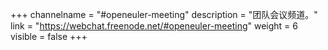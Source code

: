 +++
channelname = "#openeuler-meeting"
description = "团队会议频道。"
link = "https://webchat.freenode.net/#openeuler-meeting"
weight =  6
visible = false
+++
